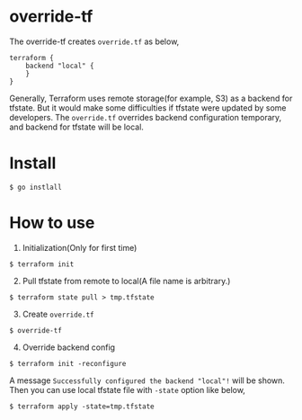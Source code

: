 # override-tf
The override-tf creates `override.tf` as below,

```
terraform {
    backend "local" {
    }
}
```
Generally, Terraform uses remote storage(for example, S3) as a backend for tfstate.
But it would make some difficulties if tfstate were updated by some developers.
The `override.tf` overrides backend configuration temporary, and backend for tfstate will be local.

# Install
```
$ go instlall
```

# How to use

1. Initialization(Only for first time)
```
$ terraform init
```

2. Pull tfstate from remote to local(A file name is arbitrary.)
```
$ terraform state pull > tmp.tfstate
```

3. Create `override.tf`
```
$ override-tf
```

4. Override backend config
```
$ terraform init -reconfigure
```

A message `Successfully configured the backend "local"!` will be shown.
Then you can use local tfstate file with `-state` option like below,

```
$ terraform apply -state=tmp.tfstate
```
